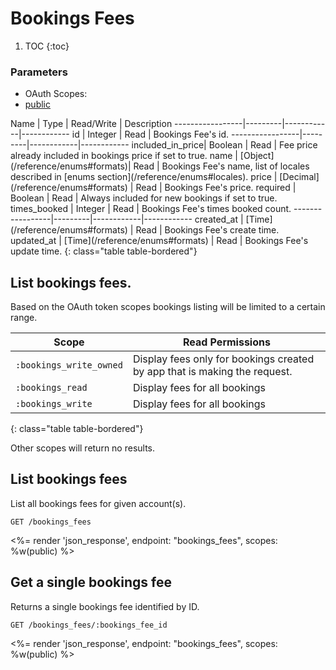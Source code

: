 # Bookings Fees

1. TOC
{:toc}

### Parameters
<ul class="nav nav-pills" role="tablist">
  <li class="disabled"><a>OAuth Scopes:</a></li>
  <li class="active"><a href="#public" role="tab" data-toggle="pill">public</a></li>
</ul>
<div class="tab-content" markdown="1">
  <div class="tab-pane active" id="public" markdown="1">
Name             | Type    | Read/Write | Description
-----------------|---------|------------|------------
id               | Integer | Read       | Bookings Fee's id.
-----------------|---------|------------|------------
included_in_price| Boolean | Read       | Fee price already included in bookings price if set to true.
name             | [Object](/reference/enums#formats)| Read       | Bookings Fee's name, list of locales described in [enums section](/reference/enums#locales).
price            | [Decimal](/reference/enums#formats)  | Read       | Bookings Fee's price.
required         | Boolean | Read       | Always included for new bookings if set to true.
times_booked     | Integer | Read       | Bookings Fee's times booked count.
-----------------|---------|------------|------------
created_at       | [Time](/reference/enums#formats) | Read         | Bookings Fee's create time.
updated_at       | [Time](/reference/enums#formats) | Read         | Bookings Fee's update time.
{: class="table table-bordered"}
  </div>
</div>

## List bookings fees.

Based on the OAuth token scopes bookings listing will be limited to a
certain range.

Scope                    | Read Permissions
-------------------------|------------
`:bookings_write_owned`  | Display fees only for bookings created by app that is making the request.
`:bookings_read`         | Display fees for all bookings
`:bookings_write`        | Display fees for all bookings
{: class="table table-bordered"}

Other scopes will return no results.

## List bookings fees

List all bookings fees for given account(s).

~~~
GET /bookings_fees
~~~

<%= render 'json_response', endpoint: "bookings_fees", scopes: %w(public) %>

## Get a single bookings fee

Returns a single bookings fee identified by ID.

~~~
GET /bookings_fees/:bookings_fee_id
~~~

<%= render 'json_response', endpoint: "bookings_fees", scopes: %w(public) %>

